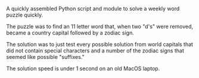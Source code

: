 A quickly assembled Python script and module to solve a weekly word puzzle quickly.

The puzzle was to find an 11 letter word that, when two "d's" were removed, became a country capital followed by a zodiac sign.

The solution was to just test every possible solution from world capitals that did not contain special characters and a number of the zodiac signs that seemed like possible "suffixes."

The solution speed is under 1 second on an old MacOS laptop.
